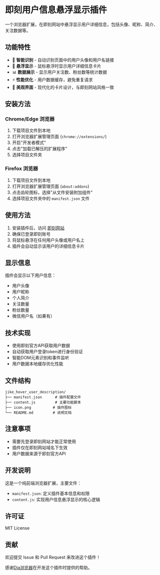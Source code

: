 # 即刻用户信息悬浮显示插件

一个浏览器扩展，在即刻网站中悬浮显示用户详细信息，包括头像、昵称、简介、关注数据等。

## 功能特性

- 🎯 **智能识别** - 自动识别页面中的用户头像和用户名链接
- 💫 **悬浮显示** - 鼠标悬浮时显示用户详细信息卡片
- 📊 **数据展示** - 显示用户关注数、粉丝数等统计数据
- ⚡ **性能优化** - 用户数据缓存，避免重复请求
- 🎨 **美观界面** - 现代化的卡片设计，与即刻网站风格一致

## 安装方法

### Chrome/Edge 浏览器

1. 下载项目文件到本地
2. 打开浏览器扩展管理页面 (`chrome://extensions/`)
3. 开启"开发者模式"
4. 点击"加载已解压的扩展程序"
5. 选择项目文件夹

### Firefox 浏览器

1. 下载项目文件到本地
2. 打开浏览器扩展管理页面 (`about:addons`)
3. 点击齿轮图标，选择"从文件安装附加组件"
4. 选择项目文件夹中的 `manifest.json` 文件

## 使用方法

1. 安装插件后，访问 [即刻网站](https://web.okjike.com)
2. 确保已登录即刻账号
3. 将鼠标悬浮在任何用户头像或用户名上
4. 插件会自动显示该用户的详细信息卡片

## 显示信息

插件会显示以下用户信息：

- 用户头像
- 用户昵称
- 个人简介
- 关注数量
- 粉丝数量
- 微信用户名（如果有）

## 技术实现

- 使用即刻官方API获取用户数据
- 自动获取用户登录token进行身份验证
- 智能DOM元素识别和事件监听
- 用户数据本地缓存优化性能

## 文件结构

```
jike_hover_user_description/
├── manifest.json      # 插件配置文件
├── content.js         # 主要功能脚本
├── icon.png          # 插件图标
└── README.md         # 说明文档
```

## 注意事项

- 需要先登录即刻网站才能正常使用
- 插件仅在即刻网站域名下生效
- 用户数据来源于即刻官方API

## 开发说明

这是一个纯前端浏览器扩展，主要文件：

- `manifest.json`: 定义插件基本信息和权限
- `content.js`: 实现用户信息悬浮显示的核心逻辑

## 许可证

MIT License

## 贡献

欢迎提交 Issue 和 Pull Request 来改进这个插件！ 

感谢[Dia浏览器](https://www.diabrowser.com/)在开发这个插件时提供的帮助。
